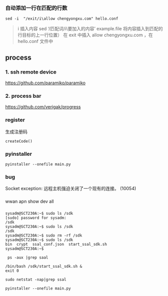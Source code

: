 ### 自动添加一行在匹配的行数

```
sed -i  "/exit/i\allow chengyongxu.com" hello.conf
```

> i 插入内容 sed ‘/匹配词/i\要加入的内容’ example.file 将内容插入到匹配的行目标的上一行位置）
> 在 exit 中插入 allow chengyongxu.com ，在 hello.conf 文件中

## process

### 1. ssh remote device

https://github.com/paramiko/paramiko

### 2. process bar

https://github.com/verigak/progress

### register

生成注册码

```
createCode()
```

### pyinstaller

```
pyinstaller --onefile main.py
```

### bug

Socket exception: 远程主机强迫关闭了一个现有的连接。 (10054)

###

wwan apn show dev all

###

```
sysadm@SCT230A:~$ sudo ls /sdk
[sudo] password for sysadm:
/sdk
sysadm@SCT230A:~$ sudo ls /sdk
/sdk
sysadm@SCT230A:~$ sudo rm -rf /sdk
sysadm@SCT230A:~$ sudo ls /sdk
bin  crypt  ssal_conf.json  start_ssal_sdk.sh
sysadm@SCT230A:~$
```

```
 ps -aux |grep saal
```

```
/bin/bash /sdk/start_ssal_sdk.sh &
exit 0
```

```
sudo netstat -nap|grep ssal 
```

```
pyinstaller --onefile main.py
```
